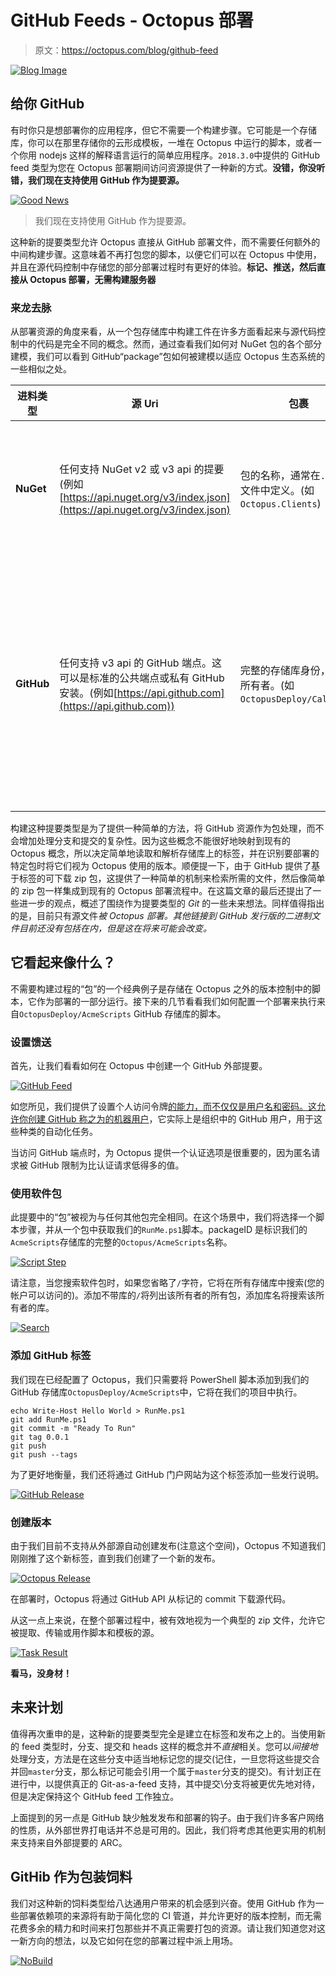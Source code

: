 # GitHub Feeds - Octopus 部署

> 原文：<https://octopus.com/blog/github-feed>

[![Blog Image](img/2de631f26bc0af8a2ad284af8686504c.png)](#)

## 给你 GitHub

有时你只是想部署你的应用程序，但它不需要一个构建步骤。它可能是一个存储库，你可以在那里存储你的云形成模板，一堆在 Octopus 中运行的脚本，或者一个你用 nodejs 这样的解释语言运行的简单应用程序。`2018.3.0`中提供的 GitHub feed 类型为您在 Octopus 部署期间访问资源提供了一种新的方式。**没错，你没听错，我们现在支持使用 GitHub 作为提要源。**

[![Good News](img/c7998e56ff7981669952d071952428dd.png)](#)

> 我们现在支持使用 GitHub 作为提要源。

这种新的提要类型允许 Octopus 直接从 GitHub 部署文件，而不需要任何额外的中间构建步骤。这意味着不再打包您的脚本，以便它们可以在 Octopus 中使用，并且在源代码控制中存储您的部分部署过程时有更好的体验。**标记、推送，然后直接从 Octopus 部署，无需构建服务器**

### 来龙去脉

从部署资源的角度来看，从一个包存储库中构建工件在许多方面看起来与源代码控制中的代码是完全不同的概念。然而，通过查看我们如何对 NuGet 包的各个部分建模，我们可以看到 GitHub“package”包如何被建模以适应 Octopus 生态系统的一些相似之处。

| 进料类型 | 源 Uri | 包裹 | 版本 |
| --- | --- | --- | --- |
| **NuGet** | 任何支持 NuGet v2 或 v3 api 的提要(例如[https://api.nuget.org/v3/index.json](https://api.nuget.org/v3/index.json) | 包的名称，通常在`.nuspec`文件中定义。(如`Octopus.Clients`) | 包的不同实例通过具有 [semver 2](https://semver.org/) 版本格式的`.nuspec`文件进行版本控制。 |
| **GitHub** | 任何支持 v3 api 的 GitHub 端点。这可以是标准的公共端点或私有 GitHub 安装。(例如[https://api.github.com](https://api.github.com)) | 完整的存储库身份，包括所有者。(如`OctopusDeploy/Calamari`) | 一个可以被解析为 [semver 2](https://semver.org/) 版本的独特标签。如果该标签存在一个版本，那么这些版本说明将在 Octopus 中显示在版本详细信息中该包的旁边。 |

构建这种提要类型是为了提供一种简单的方法，将 GitHub 资源作为包处理，而不会增加处理分支和提交的复杂性。因为这些概念不能很好地映射到现有的 Octopus 概念，所以决定简单地读取和解析存储库上的标签，并在识别要部署的特定包时将它们视为 Octopus 使用的版本。顺便提一下，由于 GitHub 提供了基于标签的可下载 zip 包，这提供了一种简单的机制来检索所需的文件，然后像简单的 zip 包一样集成到现有的 Octopus 部署流程中。在这篇文章的最后还提出了一些进一步的观点，概述了围绕作为提要类型的 *Git* 的一些未来想法。同样值得指出的是，目前只有源文件*被 Octopus 部署。其他链接到 GitHub 发行版的二进制文件目前还没有包括在内，但是这在将来可能会改变。*

## 它看起来像什么？

不需要构建过程的“包”的一个经典例子是存储在 Octopus 之外的版本控制中的脚本，它作为部署的一部分运行。接下来的几节看看我们如何配置一个部署来执行来自`OctopusDeploy/AcmeScripts` GitHub 存储库的脚本。

### 设置馈送

首先，让我们看看如何在 Octopus 中创建一个 GitHub 外部提要。

[![GitHub Feed](img/92a493535864f596a523c3e9d0c8e6a0.png)](#)

如您所见，我们提供了设置个人访问令牌[的能力，而不仅仅是用户名和密码。这允许你创建 GitHub 称之为](https://github.com/blog/1509-personal-api-tokens)[的机器用户](https://developer.github.com/v3/guides/managing-deploy-keys/#machine-users)，它实际上是组织中的 GitHub 用户，用于这些种类的自动化任务。

当访问 GitHub 端点时，为 Octopus 提供一个认证选项是很重要的，因为匿名请求被 GitHub 限制为比认证请求低得多的值。

### 使用软件包

此提要中的“包”被视为与任何其他包完全相同。在这个场景中，我们将选择一个脚本步骤，并从一个包中获取我们的`RunMe.ps1`脚本。packageID 是标识我们的`AcmeScripts`存储库的完整的`Octopus/AcmeScripts`名称。

[![Script Step](img/a0924a31a1134251bcc4184a3a09f583.png)](#)

请注意，当您搜索软件包时，如果您省略了`/`字符，它将在所有存储库中搜索(您的帐户可以访问的)。添加不带库的`/`将列出该所有者的所有包，添加库名将搜索该所有者的库。

[![Search](img/9de8f5adcc42e03df5980d1c61d1d5be.png)](#)

### 添加 GitHub 标签

我们现在已经配置了 Octopus，我们只需要将 PowerShell 脚本添加到我们的 GitHub 存储库`OctopusDeploy/AcmeScripts`中，它将在我们的项目中执行。

```
echo Write-Host Hello World > RunMe.ps1
git add RunMe.ps1
git commit -m "Ready To Run"
git tag 0.0.1
git push
git push --tags 
```

为了更好地衡量，我们还将通过 GitHub 门户网站为这个标签添加一些发行说明。

[![GitHub Release](img/d170ed0564bdcb81aec78296cccf844a.png)](#)

### 创建版本

由于我们目前不支持从外部源自动创建发布(注意这个空间)，Octopus 不知道我们刚刚推了这个新标签，直到我们创建了一个新的发布。

[![Octopus Release](img/55dbb075b219355e30708b3893bbe8bf.png)](#)

在部署时，Octopus 将通过 GitHub API 从标记的 commit 下载源代码。

从这一点上来说，在整个部署过程中，被有效地视为一个典型的 zip 文件，允许它被提取、传输或用作脚本和模板的源。

[![Task Result](img/a20b307ac33deb87a60503be8b139642.png)](#)

**看马，没身材！**

## 未来计划

值得再次重申的是，这种新的提要类型完全是建立在标签和发布之上的。当使用新的 feed 类型时，分支、提交和 heads 这样的概念并不*直接*相关。您可以*间接地*处理分支，方法是在这些分支中适当地标记您的提交(记住，一旦您将这些提交合并回`master`分支，那么标记可能会引用一个属于`master`分支的提交)。有计划正在进行中，以提供真正的 Git-as-a-feed 支持，其中提交\分支将被更优先地对待，但是决定保持这个 GitHub feed 工作独立。

上面提到的另一点是 GitHub 缺少触发发布和部署的钩子。由于我们许多客户网络的性质，从外部世界打电话并不总是可用的。因此，我们将考虑其他更实用的机制来支持来自外部提要的 ARC。

## GitHib 作为包装饲料

我们对这种新的饲料类型给八达通用户带来的机会感到兴奋。使用 GitHub 作为一些部署依赖项的来源将有助于简化您的 CI 管道，并允许更好的版本控制，而无需花费多余的精力和时间来打包那些并不真正需要打包的资源。请让我们知道您对这一新方向的想法，以及它如何在您的部署过程中派上用场。

[![NoBuild](img/850162ea727e7ea06a73c90634990178.png)](#)